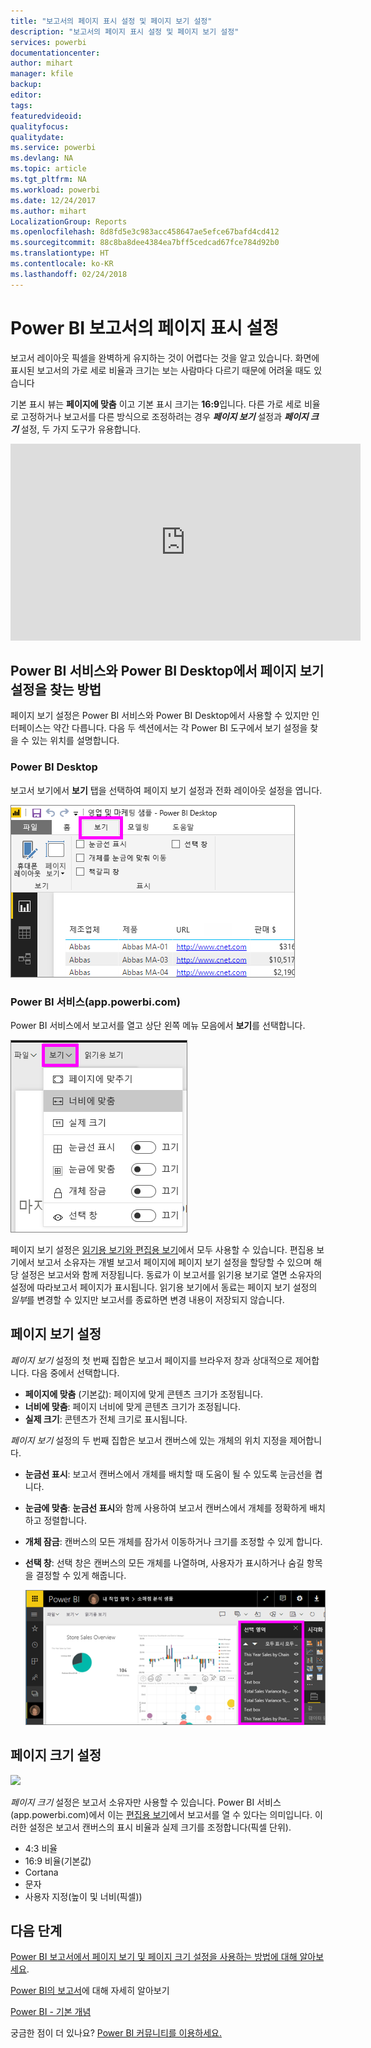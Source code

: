 ```yaml
---
title: "보고서의 페이지 표시 설정 및 페이지 보기 설정"
description: "보고서의 페이지 표시 설정 및 페이지 보기 설정"
services: powerbi
documentationcenter: 
author: mihart
manager: kfile
backup: 
editor: 
tags: 
featuredvideoid: 
qualityfocus: 
qualitydate: 
ms.service: powerbi
ms.devlang: NA
ms.topic: article
ms.tgt_pltfrm: NA
ms.workload: powerbi
ms.date: 12/24/2017
ms.author: mihart
LocalizationGroup: Reports
ms.openlocfilehash: 8d8fd5e3c983acc458647ae5efce67bafd4cd412
ms.sourcegitcommit: 88c8ba8dee4384ea7bff5cedcad67fce784d92b0
ms.translationtype: HT
ms.contentlocale: ko-KR
ms.lasthandoff: 02/24/2018
---
```

# <a name="page-display-settings-in-a-power-bi-report"></a>Power BI 보고서의 페이지 표시 설정
보고서 레이아웃 픽셀을 완벽하게 유지하는 것이 어렵다는 것을 알고 있습니다. 화면에 표시된 보고서의 가로 세로 비율과 크기는 보는 사람마다 다르기 때문에 어려울 때도 있습니다 

기본 표시 뷰는 **페이지에 맞춤** 이고 기본 표시 크기는 **16:9**입니다. 다른 가로 세로 비율로 고정하거나 보고서를 다른 방식으로 조정하려는 경우 ***페이지 보기*** 설정과 ***페이지 크기*** 설정, 두 가지 도구가 유용합니다.

<iframe width="560" height="315" src="https://www.youtube.com/embed/5tg-OXzxe2g" frameborder="0" allowfullscreen></iframe>


## <a name="where-to-find-page-view-settings-in-power-bi-service-and-power-bi-desktop"></a>Power BI 서비스와 Power BI Desktop에서 페이지 보기 설정을 찾는 방법
페이지 보기 설정은 Power BI 서비스와 Power BI Desktop에서 사용할 수 있지만 인터페이스는 약간 다릅니다. 다음 두 섹션에서는 각 Power BI 도구에서 보기 설정을 찾을 수 있는 위치를 설명합니다.

### <a name="in-power-bi-desktop"></a>Power BI Desktop
보고서 보기에서 **보기** 탭을 선택하여 페이지 보기 설정과 전화 레이아웃 설정을 엽니다.

  ![선택 창](media/power-bi-report-display-settings/power-bi-desktop-view-settings.png)

### <a name="in-power-bi-service-apppowerbicom"></a>Power BI 서비스(app.powerbi.com)
Power BI 서비스에서 보고서를 열고 상단 왼쪽 메뉴 모음에서 **보기**를 선택합니다.

![](media/power-bi-report-display-settings/power-bi-change-page-view.png)

페이지 보기 설정은 [읽기용 보기와 편집용 보기](service-reading-view-and-editing-view.md)에서 모두 사용할 수 있습니다. 편집용 보기에서 보고서 소유자는 개별 보고서 페이지에 페이지 보기 설정을 할당할 수 있으며 해당 설정은 보고서와 함께 저장됩니다. 동료가 이 보고서를 읽기용 보기로 열면 소유자의 설정에 따라보고서 페이지가 표시됩니다.  읽기용 보기에서 동료는 페이지 보기 설정의 *일부*를 변경할 수 있지만 보고서를 종료하면 변경 내용이 저장되지 않습니다.

##    <a name="page-view-settings"></a>페이지 보기 설정
*페이지 보기* 설정의 첫 번째 집합은 보고서 페이지를 브라우저 창과 상대적으로 제어합니다.  다음 중에서 선택합니다.

* **페이지에 맞춤** (기본값): 페이지에 맞게 콘텐츠 크기가 조정됩니다.
* **너비에 맞춤**: 페이지 너비에 맞게 콘텐츠 크기가 조정됩니다.
* **실제 크기**: 콘텐츠가 전체 크기로 표시됩니다.

*페이지 보기* 설정의 두 번째 집합은 보고서 캔버스에 있는 개체의 위치 지정을 제어합니다.

* **눈금선 표시**: 보고서 캔버스에서 개체를 배치할 때 도움이 될 수 있도록 눈금선을 켭니다.
* **눈금에 맞춤**: **눈금선 표시**와 함께 사용하여 보고서 캔버스에서 개체를 정확하게 배치하고 정렬합니다. 
* **개체 잠금**: 캔버스의 모든 개체를 잠가서 이동하거나 크기를 조정할 수 있게 합니다.
* **선택 창**: 선택 창은 캔버스의 모든 개체를 나열하며, 사용자가 표시하거나 숨길 항목을 결정할 수 있게 해줍니다.

    ![선택 창](media/power-bi-report-display-settings/power-bi-selection-pane.png)



## <a name="page-size-settings"></a>페이지 크기 설정
![](media/power-bi-report-display-settings/power-bi--page-size.png)

*페이지 크기* 설정은 보고서 소유자만 사용할 수 있습니다. Power BI 서비스(app.powerbi.com)에서 이는 [편집용 보기](service-reading-view-and-editing-view.md)에서 보고서를 열 수 있다는 의미입니다. 이러한 설정은 보고서 캔버스의 표시 비율과 실제 크기를 조정합니다(픽셀 단위).   

* 4:3 비율
* 16:9 비율(기본값)
* Cortana
* 문자
* 사용자 지정(높이 및 너비(픽셀))

## <a name="next-steps"></a>다음 단계
[Power BI 보고서에서 페이지 보기 및 페이지 크기 설정을 사용하는 방법에 대해 알아보세요](power-bi-change-report-display-settings.md).

[Power BI의 보고서](service-reports.md)에 대해 자세히 알아보기

[Power BI - 기본 개념](service-basic-concepts.md)

궁금한 점이 더 있나요? [Power BI 커뮤니티를 이용하세요.](http://community.powerbi.com/)

